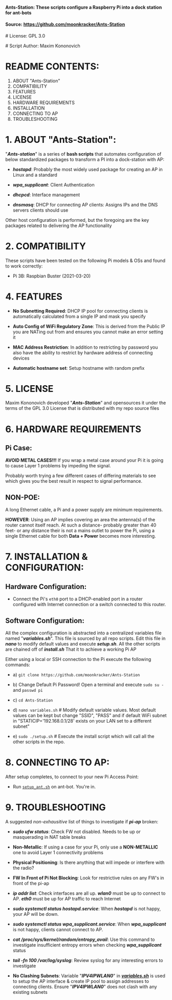 #### Ants-Station:	These scripts configure a Raspberry Pi into a dock station for ant-bots
#### Source:	https://github.com/moonkracker/Ants-Station

\# License:	GPL 3.0

\# Script Author:        Maxim Kononovich

# README CONTENTS:

1.  ABOUT "Ants-Station"
2.  COMPATIBILITY
3.  FEATURES
4.  LICENSE
5.  HARDWARE REQUIREMENTS
6.  INSTALLATION
7.  CONNECTING TO AP
8.  TROUBLESHOOTING

# 1. ABOUT "Ants-Station":

"***Ants-station***" is a series of **bash scripts** that automates configuration of below standardized packages to transform a PI into a dock-station with AP:

- ***hostapd***: Probably the most widely used package for creating an AP in Linux and a standard

- ***wpa_supplicant***: Client Authentication

- ***dhcpcd***: Interface management

- ***dnsmasq***: DHCP for connecting AP clients:  Assigns IPs and the DNS servers clients should use

Other host configuration is performed, but the foregoing are the key packages related to delivering the AP functionality

# 2. COMPATIBILITY

These scripts have been tested on the following Pi models & OSs and found to work correctly:

- Pi 3B:	Raspbian Buster (2021-03-20)


# 4. FEATURES

- **No Subnetting Required**: DHCP IP pool for connecting clients is automatically calculated from a single IP and mask you specify

- **Auto Config of WiFi Regulatory Zone**: This is derived from the Public IP you are NATing out from and ensures you cannot make an error setting it

- **MAC Address Restriction**: In addition to restricting by password you also have the ability to restrict by hardware address of connecting devices

- **Automatic hostname set**: Setup hostname with random prefix

# 5. LICENSE

Maxim Kononovich developed "***Ants-Station***" and opensources it under the terms of the GPL 3.0 License that is distributed with my repo source files

# 6. HARDWARE REQUIREMENTS

Pi Case:
---

**AVOID METAL CASES!!!** If you wrap a metal case around your Pi it is going to cause Layer 1 problems by impeding the signal.

Probably worth trying a few different cases of differing materials to see which gives you the best result in respect to signal performance.

**NON-POE**:
---

A long Ethernet cable, a Pi and a power supply are minimum requirements.

**HOWEVER**: Using an AP implies covering an area the antenna(s) of the router cannot itself reach.
At such a distance- probably greater than 40 feet- or any distance their is not a mains outlet to power the Pi,
using a single Ethernet cable for both **Data + Power** becomes more interesting.

# 7. INSTALLATION & CONFIGURATION:

**Hardware Configuration**:
---

- Connect the Pi's `eth0` port to a DHCP-enabled port in a router configured with Internet connection or a switch connected to this router.

**Software Configuration**:
---

All the complex configuration is abstracted into a centralized variables file named "***variables.sh***". This file is sourced by all repo scripts.
Edit this file in ***nano*** to modify default values and execute ***setup.sh***. All the other scripts are chained off of ***install.sh***
That it to achieve a working Pi AP

Either using a local or SSH connection to the Pi execute the following commands:

- a) `git clone https://github.com/moonkracker/Ants-Station`

- b) Change Default Pi Password! Open a terminal and execute `sudo su -` and `passwd pi`

- c) `cd Ants-Station`

- d) `nano variables.sh`	# Modify default variable values. Most default values can be kept but change "SSID", "PASS" and if default WiFi subnet in "STATICIP='192.168.0.1/28' exists on your LAN set to a different subnet"
  
- e) `sudo ./setup.sh`	# Execute the install script which will call all the other scripts in the repo.

# 8. CONNECTING TO AP:

After setup completes, to connect to your new Pi Access Point:

- Run [`setup_ant.sh`](https://github.com/moonkracker/Ants-Station/blob/main/setup_ant.sh) on ant-bot.
You're in.


# 9. TROUBLESHOOTING

A suggested _non-exhausitive_ list of things to investigate if ***pi-ap*** broken:

- ***sudo ufw status***: Check FW not disabled. Needs to be up or masquerading in NAT table breaks

- **Non-Metallic**: If using a case for your Pi, only use a **NON-METALLIC** one to avoid Layer 1 connectivity problems

- **Physical Positioning**: Is there anything that will impede or interfere with the radio?

- **FW In Front of Pi Not Blocking**: Look for restrictive rules on any FW's in front of the pi-ap

- ***ip addr list***: Check interfaces are all up. ***wlan0*** must be up to connect to AP. ***eth0*** must be up for AP traffic to reach Internet

- ***sudo systemctl status hostapd.service***: When ***hostapd*** is not happy, your AP will be down.

- ***sudo systemctl status wpa_supplicant.service***: When ***wpa_supplicant*** is not happy, clients cannot connect to AP.

- ***cat /proc/sys/kernel/random/entropy_avail***: Use this command to investigate insufficient entropy errors when checking ***wpa_supplicant*** status

- ***tail -fn 100 /var/log/syslog***: Review syslog for any interesting errors to investigate

- **No Clashing Subnets**: Variable "***IPV4IPWLAN0***" in [***variables.sh***](https://github.com/moonkracker/Ants-Station/blob/main/variables.sh) is used to setup the AP interface & create IP pool to assign addresses to connecting clients. Ensure "***IPV4IPWLAN0***" does not clash with any existing subnets